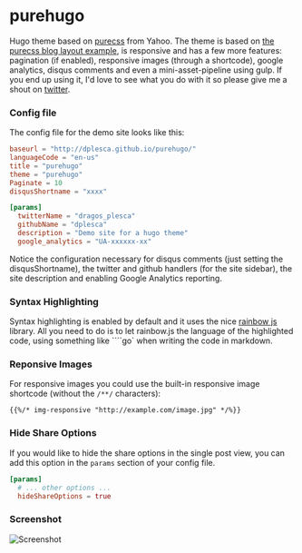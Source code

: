 purehugo
========

Hugo theme based on [purecss](http://purecss.io/) from Yahoo. The theme is based on [the purecss blog layout example](http://purecss.io/layouts/blog/), is responsive and has a few more features: pagination (if enabled), responsive images (through a shortcode), google analytics, disqus comments and even a mini-asset-pipeline using gulp. If you end up using it, I'd love to see what you do with it so please give me a shout on [twitter](https://twitter.com/dragos_plesca).


### Config file

The config file for the demo site looks like this:

```toml
baseurl = "http://dplesca.github.io/purehugo/"
languageCode = "en-us"
title = "purehugo"
theme = "purehugo"
Paginate = 10
disqusShortname = "xxxx"

[params]
  twitterName = "dragos_plesca"
  githubName = "dplesca"
  description = "Demo site for a hugo theme"
  google_analytics = "UA-xxxxxx-xx"
```

Notice the configuration necessary for disqus comments (just setting the disqusShortname), the twitter and github handlers (for the site sidebar), the site description and enabling Google Analytics reporting.

### Syntax Highlighting

Syntax highlighting is enabled by default and it uses the nice [rainbow js](http://craig.is/making/rainbows) library. All you need to do is to let rainbow.js the language of the highlighted code, using something like ````go` when writing the code in markdown.

### Reponsive Images

For responsive images you could use the built-in responsive image shortcode (without the `/**/` characters):  
```
{{%/* img-responsive "http://example.com/image.jpg" */%}}
```

### Hide Share Options

If you would like to hide the share options in the single post view, you can add this option in the `params` section of your config file.

```toml
[params]
  # ... other options ...
  hideShareOptions = true
```

### Screenshot
![Screenshot](http://i.imgur.com/Dsj41Rz.png)

